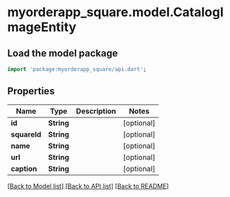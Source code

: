 # myorderapp_square.model.CatalogImageEntity

## Load the model package
```dart
import 'package:myorderapp_square/api.dart';
```

## Properties
Name | Type | Description | Notes
------------ | ------------- | ------------- | -------------
**id** | **String** |  | [optional] 
**squareId** | **String** |  | [optional] 
**name** | **String** |  | [optional] 
**url** | **String** |  | [optional] 
**caption** | **String** |  | [optional] 

[[Back to Model list]](../README.md#documentation-for-models) [[Back to API list]](../README.md#documentation-for-api-endpoints) [[Back to README]](../README.md)



